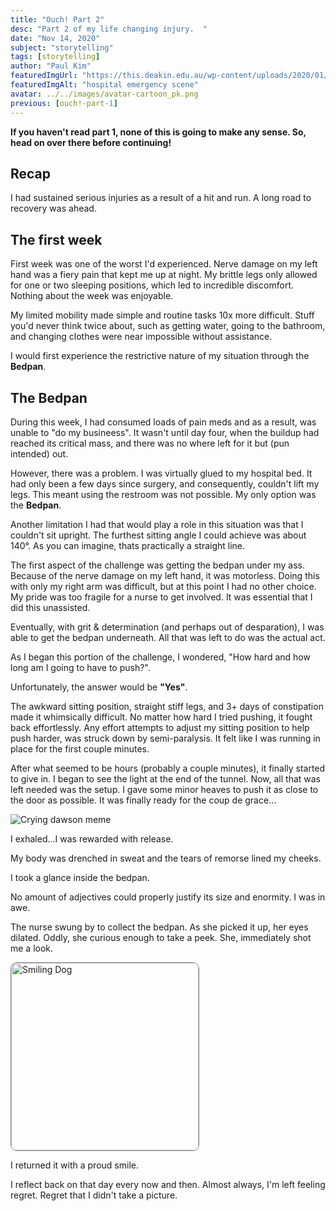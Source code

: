 ```yaml
---
title: "Ouch! Part 2"
desc: "Part 2 of my life changing injury.  "
date: "Nov 14, 2020"
subject: "storytelling"
tags: [storytelling]
author: "Paul Kim"
featuredImgUrl: "https://this.deakin.edu.au/wp-content/uploads/2020/01/hospital.jpg"
featuredImgAlt: "hospital emergency scene"
avatar: ../../images/avatar-cartoon_pk.png
previous: [ouch!-part-1]
---
```


**If you haven't read part 1, none of this is going to make any sense. So, head on over there before continuing!**

## Recap

I had sustained serious injuries as a result of a hit and run. A long road to recovery was ahead.

## The first week

First week was one of the worst I'd experienced. Nerve damage on my left hand was a fiery pain that kept me up at night. My brittle legs only allowed for one or two sleeping positions, which led to incredible discomfort. Nothing about the week was enjoyable.

My limited mobility made simple and routine tasks 10x more difficult. Stuff you'd never think twice about, such as getting water, going to the bathroom, and changing clothes were near impossible without assistance.

I would first experience the restrictive nature of my situation through the **Bedpan**.

## The Bedpan

During this week, I had consumed loads of pain meds and as a result, was unable to "do my busineess". It wasn't until day four, when the buildup had reached its critical mass, and there was no where left for it but (pun intended) out.

However, there was a problem. I was virtually glued to my hospital bed. It had only been a few days since surgery, and consequently, couldn't lift my legs. This meant using the restroom was not possible. My only option was the **Bedpan**.

Another limitation I had that would play a role in this situation was that I couldn't sit upright. The furthest sitting angle I could achieve was about 140°. As you can imagine, thats practically a straight line.

The first aspect of the challenge was getting the bedpan under my ass. Because of the nerve damage on my left hand, it was motorless. Doing this with only my right arm was difficult, but at this point I had no other choice. My pride was too fragile for a nurse to get involved. It was essential that I did this unassisted.

Eventually, with grit & determination (and perhaps out of desparation), I was able to get the bedpan underneath. All that was left to do was the actual act.

As I began this portion of the challenge, I wondered, "How hard and how long am I going to have to push?".

Unfortunately, the answer would be **"Yes"**.

The awkward sitting position, straight stiff legs, and 3+ days of constipation made it whimsically difficult. No matter how hard I tried pushing, it fought back effortlessly.  Any effort attempts to adjust my sitting position to help push harder, was struck down by semi-paralysis.  It felt like I was running in place for the first couple minutes.

After what seemed to be hours (probably a couple minutes), it finally started to give in. I began to see the light at the end of the tunnel. Now, all that was left needed was the setup.  I gave some minor heaves to push it as close to the door as possible.  It was finally ready for the coup de grace...

<img src="https://i.pinimg.com/originals/d1/77/92/d177925f82d41d1d9005f21a91d4b224.jpg" 
     alt="Crying dawson meme"/>

I exhaled...I was rewarded with release.

My body was drenched in sweat and the tears of remorse lined my cheeks.

I took a glance inside the bedpan.

No amount of adjectives could properly justify its size and enormity. I was in awe.

The nurse swung by to collect the bedpan. As she picked it up, her eyes dilated. Oddly, she curious enough to take a peek.  She, immediately shot me a look.

<img src="https://i.pinimg.com/474x/9a/ca/df/9acadf778303b6bd32b34d2a5805a106--smiling-dogs-smiling-animals.jpg"
     alt="Smiling Dog"
     style="border-radius: 10px;border:1px solid gray; height: 300px;" />

I returned it with a proud smile.

I reflect back on that day every now and then. Almost always, I'm left feeling regret.
Regret that I didn't take a picture.
